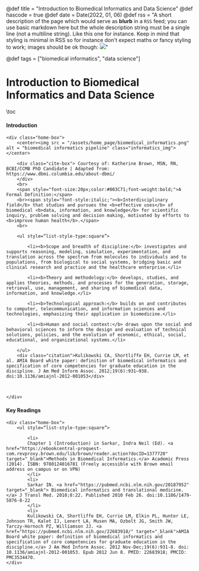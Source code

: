 @def title = "Introduction to Biomedical Informatics and Data Science"
@def hascode = true
@def date = Date(2022, 01, 06)
@def rss = "A short description of the page which would serve as **blurb** in a `RSS` feed; you can use basic markdown here but the whole description string must be a single line (not a multiline string). Like this one for instance. Keep in mind that styling is minimal in RSS so for instance don't expect maths or fancy styling to work; images should be ok though: ![](https://upload.wikimedia.org/wikipedia/en/3/32/Rick_and_Morty_opening_credits.jpeg)"

@def tags = ["biomedical informatics", "data science"]

# Introduction to Biomedical Informatics and Data Science 

\toc

#### Introduction

~~~ 
<div class="home-box">
    <center><img src = "/assets/home_page/biomedical_informatics.png" alt = "biomedical informatics pipeline" class="informatics_img"></center>
    
    <div class="cite-box"> Courtesy of: Katherine Brown, MSN, RN, BCBI/CCMB PhD Candidate | Adapted from: https://www.dbmi.columbia.edu/about-dbmi/
    </div>
    <br>
    <span style="font-size:20px;color:#003C71;font-weight:bold;">A Formal Definition:</span>
    <br><span style="font-style:italic;"><b>Interdisciplinary field</b> that studies and pursues the <b>effective uses</b> of biomedical <b>data, information, and knowledge</b> for scientific inquiry, problem solving and decision making, motivated by efforts to <b>improve human health</b>.</span>
    <br>

    <ul style=“list-style-type:square”>

        <li><b>Scope and breadth of discipline:</b> investigates and supports reasoning, modeling, simulation, experimentation, and translation across the spectrum from molecules to individuals and to populations, from biological to social systems, bridging basic and clinical research and practice and the healthcare enterprise.</li>

        <li><b>Theory and methodology:</b> develops, studies, and applies theories, methods, and processes for the generation, storage, retrieval, use, management, and sharing of biomedical data, information, and knowledge.</li>

        <li><b>Technological approach:</b> builds on and contributes to computer, telecommunication, and information sciences and technologies, emphasizing their application in biomedicine.</li>

        <li><b>Human and social context:</b> draws upon the social and behavioral sciences to inform the design and evaluation of technical solutions, policies, and the evolution of economic, ethical, social, educational, and organizational systems.</li>

    </ul>
    <div class="citation">Kulikowski CA, Shortliffe EH, Currie LM, et al. AMIA Board white paper: definition of biomedical informatics and specification of core competencies for graduate education in the discipline. J Am Med Inform Assoc. 2012;19(6):931–938. doi:10.1136/amiajnl-2012-001053</div>
    


</div> 
~~~ 


#### Key Readings

~~~ 
<div class="home-box">
    <ul style=“list-style-type:square”>

        <li> 
        Chapter 1 (Introduction) in Sarkar, Indra Neil (Ed). <a href="https://ebookcentral-proquest-com.revproxy.brown.edu/lib/brown/reader.action?docID=1377720" target="_blank">Methods in Biomedical Informatics.</a> Academic Press (2014). ISBN: 9780124016781 (Freely accessible with Brown email address on campus or on VPN)
        </li>
        <li>
        Sarkar IN. <a href="https://pubmed.ncbi.nlm.nih.gov/20187952" target="_blank"> Biomedical informatics and translational medicine.</a> J Transl Med. 2010;8:22. Published 2010 Feb 26. doi:10.1186/1479-5876-8-22
        </li>
        <li>
        Kulikowski CA, Shortliffe EH, Currie LM, Elkin PL, Hunter LE, Johnson TR, Kalet IJ, Lenert LA, Musen MA, Ozbolt JG, Smith JW, Tarczy-Hornoch PZ, Williamson JJ. <a href="https://pubmed.ncbi.nlm.nih.gov/22683918/" target="_blank">AMIA Board white paper: definition of biomedical informatics and specification of core competencies for graduate education in the discipline.</a> J Am Med Inform Assoc. 2012 Nov-Dec;19(6):931-8. doi: 10.1136/amiajnl-2012-001053. Epub 2012 Jun 8. PMID: 22683918; PMCID: PMC3534470.
</div> 
~~~ 